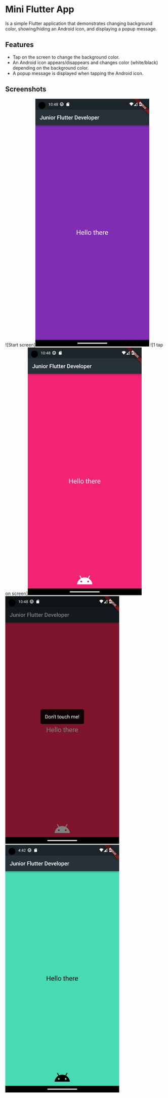 # Mini Flutter App

Is a simple Flutter application that demonstrates changing background color, showing/hiding an Android icon, and displaying a popup message.

## Features

- Tap on the screen to change the background color.
- An Android icon appears/disappears and changes color (white/black) depending on the background color.
- A popup message is displayed when tapping the Android icon.

## Screenshots

![Start screen]<img src="screenshots/none.png" alt="Start screen" width="360" height="780"> ![1 tap on screen]<img src="screenshots/android_icon.png" alt="1 tap on screen" width="360" height="780">
<img src="screenshots/dont_touch_me.png" alt="click on icon" width="360" height="780"> <img src="screenshots/change_clr.png" alt="changing the color of the text depending on the background color" width="360" height="780">
